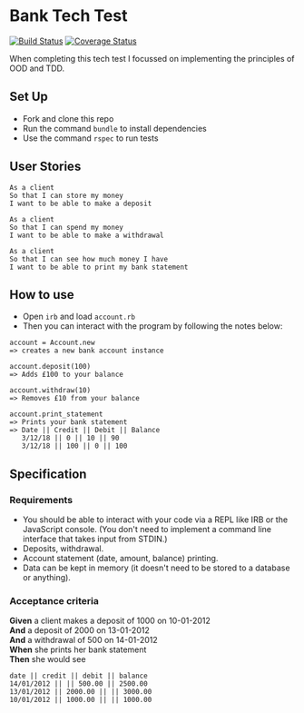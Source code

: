# Bank Tech Test
[![Build Status](https://travis-ci.com/shannongamby/bank_tech_test.svg?branch=master)](https://travis-ci.com/shannongamby/bank_tech_test)
[![Coverage Status](https://coveralls.io/repos/github/shannongamby/bank_tech_test/badge.svg?branch=master&service=github)](https://coveralls.io/github/shannongamby/bank_tech_test?branch=master&service=github)

When completing this tech test I focussed on implementing the principles of OOD and TDD.
## Set Up
- Fork and clone this repo
- Run the command `bundle` to install dependencies
- Use the command `rspec` to run tests

## User Stories
```
As a client
So that I can store my money
I want to be able to make a deposit
```
```
As a client
So that I can spend my money
I want to be able to make a withdrawal
```
```
As a client
So that I can see how much money I have
I want to be able to print my bank statement
```
## How to use
* Open `irb` and load `account.rb` 
* Then you can interact with the program by following the notes below:
```
account = Account.new
=> creates a new bank account instance

account.deposit(100)
=> Adds £100 to your balance

account.withdraw(10)
=> Removes £10 from your balance

account.print_statement
=> Prints your bank statement
=> Date || Credit || Debit || Balance
   3/12/18 || 0 || 10 || 90
   3/12/18 || 100 || 0 || 100
```

## Specification

### Requirements

* You should be able to interact with your code via a REPL like IRB or the JavaScript console.  (You don't need to implement a command line interface that takes input from STDIN.)
* Deposits, withdrawal.
* Account statement (date, amount, balance) printing.
* Data can be kept in memory (it doesn't need to be stored to a database or anything).

### Acceptance criteria

**Given** a client makes a deposit of 1000 on 10-01-2012  
**And** a deposit of 2000 on 13-01-2012  
**And** a withdrawal of 500 on 14-01-2012  
**When** she prints her bank statement  
**Then** she would see

```
date || credit || debit || balance
14/01/2012 || || 500.00 || 2500.00
13/01/2012 || 2000.00 || || 3000.00
10/01/2012 || 1000.00 || || 1000.00
```
